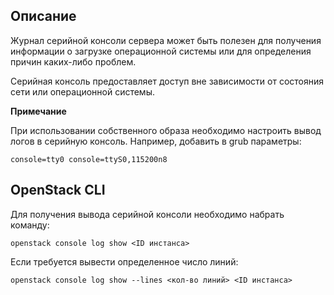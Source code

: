 ## Описание

Журнал серийной консоли сервера может быть полезен для получения информации о загрузке операционной системы или для определения причин каких-либо проблем.

Серийная консоль предоставляет доступ вне зависимости от состояния сети или операционной системы.

**Примечание**

При использовании собственного образа необходимо настроить вывод логов в серийную консоль. Например, добавить в grub параметры:

```
console=tty0 console=ttyS0,115200n8
```

## OpenStack CLI

Для получения вывода серийной консоли необходимо набрать команду:

```
openstack console log show <ID инстанса>
```

Если требуется вывести определенное число линий:

```
openstack console log show --lines <кол-во линий> <ID инстанса>
```
